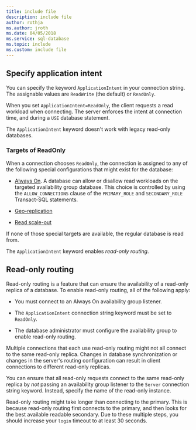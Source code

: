 ```yaml
---
title: include file
description: include file
author: rothja
ms.author: jroth
ms.date: 04/05/2018
ms.service: sql-database
ms.topic: include
ms.custom: include file
---
```

## Specify application intent

You can specify the keyword `ApplicationIntent` in your connection string. The assignable values are `ReadWrite` (the default) or `ReadOnly`.

When you set `ApplicationIntent=ReadOnly`, the client requests a read workload when connecting. The server enforces the intent at connection time, and during a `USE` database statement.

The `ApplicationIntent` keyword doesn't work with legacy read-only databases.  

### Targets of ReadOnly

When a connection chooses `ReadOnly`, the connection is assigned to any of the following special configurations that might exist for the database:

- [Always On](../../database-engine/availability-groups/windows/overview-of-always-on-availability-groups-sql-server.md). A database can allow or disallow read workloads on the targeted availability group database. This choice is controlled by using the `ALLOW_CONNECTIONS` clause of the `PRIMARY_ROLE` and `SECONDARY_ROLE` Transact-SQL statements.

- [Geo-replication](/azure/sql-database/sql-database-geo-replication-overview)

- [Read scale-out](/azure/sql-database/sql-database-read-scale-out)

If none of those special targets are available, the regular database is read from.

The `ApplicationIntent` keyword enables *read-only routing*.

## Read-only routing

Read-only routing is a feature that can ensure the availability of a read-only replica of a database. To enable read-only routing, all of the following apply:

- You must connect to an Always On availability group listener.

- The `ApplicationIntent` connection string keyword must be set to `ReadOnly`.

- The database administrator must configure the availability group to enable read-only routing.

Multiple connections that each use read-only routing might not all connect to the same read-only replica. Changes in database synchronization or changes in the server's routing configuration can result in client connections to different read-only replicas.

You can ensure that all read-only requests connect to the same read-only replica by *not* passing an availability group listener to the `Server` connection string keyword. Instead, specify the name of the read-only instance.

Read-only routing might take longer than connecting to the primary. This is because read-only routing first connects to the primary, and then looks for the best available readable secondary. Due to these multiple steps, you should increase your `login` timeout to at least 30 seconds.